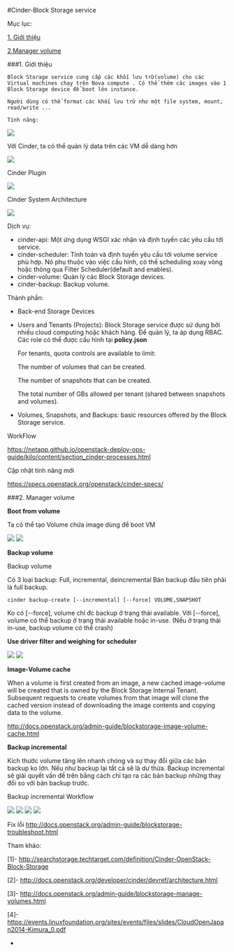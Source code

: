 #Cinder-Block Storage service

Mục lục:

[1. Giới thiệu](#1)

[2.Manager volume](#2)


<a name="1"></a>
###1. Giới thiệu

	Block Storage service cung cấp các khối lưu trữ(volume) cho các Virtual machines chạy trên Nova compute . Có thể thêm các images vào 1 Block Storage device để boot lên instance.

	Người dùng có thể format các khối lưu trữ như một file system, mount, read/write ...

	Tính năng:
	
<img src=http://i.imgur.com/TniYt4U.png>

Với Cinder, ta có thể quản lý data trên các VM dễ dàng hơn

<img src=http://i.imgur.com/ss2m7FP.png>

Cinder Plugin

<img src=http://i.imgur.com/PzAxrLI.png>

Cinder System Architecture

<img src=http://i.imgur.com/fBL078D.png>

Dịch vụ:
<ul> 
<li>cinder-api: Một ứng dụng WSGI xác nhận và định tuyến các yêu cầu tới service.</li>
<li>cinder-scheduler: Tính toán và định tuyến yêu cầu tới volume service phù hợp. Nó phụ thuộc vào việc cấu hình, có thể scheduling xoay vòng hoặc thông qua Filter Scheduler(default and enables).</li>
<li>cinder-volume: Quản lý các Block Storage devices.</li>
<li>cinder-backup: Backup volume.</li>
</ul>

Thành phần:

- Back-end Storage Devices
- Users and Tenants (Projects): Block Storage service được sử dụng bởi nhiều cloud computing hoặc khách hàng. Để quản lý, ta áp dụng RBAC. Các role có thể được cấu hình tại **policy.json**
	
	For tenants, quota controls are available to limit:

	
	The number of volumes that can be created.
	
	The number of snapshots that can be created.
	
	The total number of GBs allowed per tenant (shared between snapshots and volumes).

- Volumes, Snapshots, and Backups: basic resources offered by the Block Storage service.

WorkFlow

https://netapp.github.io/openstack-deploy-ops-guide/kilo/content/section_cinder-processes.html

Cập nhật tính năng mới

https://specs.openstack.org/openstack/cinder-specs/

<a name="2"></a>
###2. Manager volume

**Boot from volume**

Ta có thể tạo Volume chứa image dùng để boot VM

<img src=http://i.imgur.com/9MVhcQ8.png>

<img src=http://i.imgur.com/kjj1wV7.png>

**Backup volume**

Backup volume

Có 3 loại backup: Full, incremental, deincremental Bản backup đầu tiên phải là full backup.

`cinder backup-create [--incremental] [--force] VOLUME,SNAPSHOT`

Ko có [--force], volume chỉ đc backup ở trạng thái available. Với [--force], volume có thể backup ở trạng thái available hoặc in-use. (Nếu ở trạng thái in-use, backup volume có thể crash)

**Use driver filter and weighing for scheduler**

<img src=http://i.imgur.com/tr4G7v1.png>

<img src=http://i.imgur.com/bk6ZXNV.png>

**Image-Volume cache**

When a volume is first created from an image, a new cached image-volume will be created that is owned by the Block Storage Internal Tenant. Subsequent requests to create volumes from that image will clone the cached version instead of downloading the image contents and copying data to the volume.

http://docs.openstack.org/admin-guide/blockstorage-image-volume-cache.html

**Backup incremental**

Kích thước volume tăng lên nhanh chóng và sự thay đổi giữa các bản backup ko lớn. Nếu như backup lại tất cả sẽ là dư thừa.
Backup incremental sẽ giải quyết vấn đề trên bằng cách chỉ tạo ra các bản backup những thay đổi so với bản backup trước.

Backup incremental Workflow

<img src=http://i.imgur.com/wU64Y89.png>

<img src=http://i.imgur.com/gGsiqoZ.png>

<img src=http://i.imgur.com/WlxucW8.png>

<img src=http://i.imgur.com/WR61hX2.png>

Fix lỗi http://docs.openstack.org/admin-guide/blockstorage-troubleshoot.html

Tham khảo:

[1]- http://searchstorage.techtarget.com/definition/Cinder-OpenStack-Block-Storage

[2]- http://docs.openstack.org/developer/cinder/devref/architecture.html

[3]- http://docs.openstack.org/admin-guide/blockstorage-manage-volumes.html

[4]- https://events.linuxfoundation.org/sites/events/files/slides/CloudOpenJapan2014-Kimura_0.pdf





























-